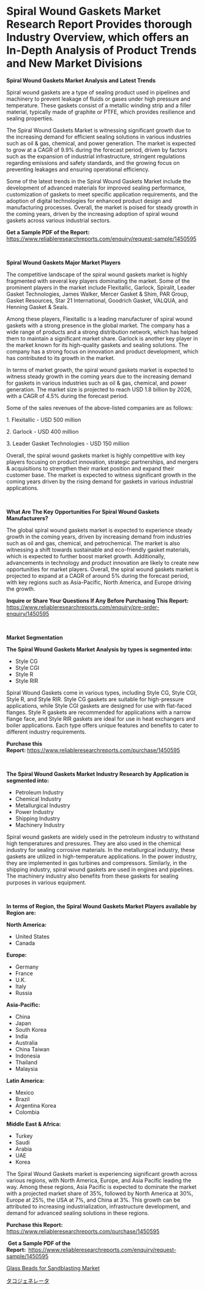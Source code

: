 <p><h1>Spiral Wound Gaskets Market Research Report Provides thorough Industry Overview, which offers an In-Depth Analysis of Product Trends and New Market Divisions</h1></p><p><strong>Spiral Wound Gaskets Market Analysis and Latest Trends</strong></p>
<p><p>Spiral wound gaskets are a type of sealing product used in pipelines and machinery to prevent leakage of fluids or gases under high pressure and temperature. These gaskets consist of a metallic winding strip and a filler material, typically made of graphite or PTFE, which provides resilience and sealing properties.</p><p>The Spiral Wound Gaskets Market is witnessing significant growth due to the increasing demand for efficient sealing solutions in various industries such as oil & gas, chemical, and power generation. The market is expected to grow at a CAGR of 9.9% during the forecast period, driven by factors such as the expansion of industrial infrastructure, stringent regulations regarding emissions and safety standards, and the growing focus on preventing leakages and ensuring operational efficiency.</p><p>Some of the latest trends in the Spiral Wound Gaskets Market include the development of advanced materials for improved sealing performance, customization of gaskets to meet specific application requirements, and the adoption of digital technologies for enhanced product design and manufacturing processes. Overall, the market is poised for steady growth in the coming years, driven by the increasing adoption of spiral wound gaskets across various industrial sectors.</p></p>
<p><strong>Get a Sample PDF of the Report:&nbsp;</strong> <a href="https://www.reliableresearchreports.com/enquiry/request-sample/1450595">https://www.reliableresearchreports.com/enquiry/request-sample/1450595</a></p>
<p>&nbsp;</p>
<p><strong>Spiral Wound Gaskets Major Market Players</strong></p>
<p><p>The competitive landscape of the spiral wound gaskets market is highly fragmented with several key players dominating the market. Some of the prominent players in the market include Flexitallic, Garlock, Spiralit, Leader Gasket Technologies, James Walker, Mercer Gasket & Shim, PAR Group, Gasket Resources, Star 21 International, Goodrich Gasket, VALQUA, and Henning Gasket & Seals.</p><p>Among these players, Flexitallic is a leading manufacturer of spiral wound gaskets with a strong presence in the global market. The company has a wide range of products and a strong distribution network, which has helped them to maintain a significant market share. Garlock is another key player in the market known for its high-quality gaskets and sealing solutions. The company has a strong focus on innovation and product development, which has contributed to its growth in the market.</p><p>In terms of market growth, the spiral wound gaskets market is expected to witness steady growth in the coming years due to the increasing demand for gaskets in various industries such as oil & gas, chemical, and power generation. The market size is projected to reach USD 1.8 billion by 2026, with a CAGR of 4.5% during the forecast period.</p><p>Some of the sales revenues of the above-listed companies are as follows:</p><p>1. Flexitallic - USD 500 million</p><p>2. Garlock - USD 400 million</p><p>3. Leader Gasket Technologies - USD 150 million</p><p>Overall, the spiral wound gaskets market is highly competitive with key players focusing on product innovation, strategic partnerships, and mergers & acquisitions to strengthen their market position and expand their customer base. The market is expected to witness significant growth in the coming years driven by the rising demand for gaskets in various industrial applications.</p></p>
<p>&nbsp;</p>
<p><strong>What Are The Key Opportunities For Spiral Wound Gaskets Manufacturers?</strong></p>
<p><p>The global spiral wound gaskets market is expected to experience steady growth in the coming years, driven by increasing demand from industries such as oil and gas, chemical, and petrochemical. The market is also witnessing a shift towards sustainable and eco-friendly gasket materials, which is expected to further boost market growth. Additionally, advancements in technology and product innovation are likely to create new opportunities for market players. Overall, the spiral wound gaskets market is projected to expand at a CAGR of around 5% during the forecast period, with key regions such as Asia-Pacific, North America, and Europe driving the growth.</p></p>
<p><strong>Inquire or Share Your Questions If Any Before Purchasing This Report:</strong> <a href="https://www.reliableresearchreports.com/enquiry/pre-order-enquiry/1450595">https://www.reliableresearchreports.com/enquiry/pre-order-enquiry/1450595</a></p>
<p>&nbsp;</p>
<p><strong>Market Segmentation</strong></p>
<p><strong>The Spiral Wound Gaskets Market Analysis by types is segmented into:</strong></p>
<p><ul><li>Style CG</li><li>Style CGI</li><li>Style R</li><li>Style RIR</li></ul></p>
<p><p>Spiral Wound Gaskets come in various types, including Style CG, Style CGI, Style R, and Style RIR. Style CG gaskets are suitable for high-pressure applications, while Style CGI gaskets are designed for use with flat-faced flanges. Style R gaskets are recommended for applications with a narrow flange face, and Style RIR gaskets are ideal for use in heat exchangers and boiler applications. Each type offers unique features and benefits to cater to different industry requirements.</p></p>
<p><strong>Purchase this Report:&nbsp;</strong><a href="https://www.reliableresearchreports.com/purchase/1450595">https://www.reliableresearchreports.com/purchase/1450595</a></p>
<p>&nbsp;</p>
<p><strong>The Spiral Wound Gaskets Market Industry Research by Application is segmented into:</strong></p>
<p><ul><li>Petroleum Industry</li><li>Chemical Industry</li><li>Metallurgical Industry</li><li>Power Industry</li><li>Shipping Industry</li><li>Machinery Industry</li></ul></p>
<p><p>Spiral wound gaskets are widely used in the petroleum industry to withstand high temperatures and pressures. They are also used in the chemical industry for sealing corrosive materials. In the metallurgical industry, these gaskets are utilized in high-temperature applications. In the power industry, they are implemented in gas turbines and compressors. Similarly, in the shipping industry, spiral wound gaskets are used in engines and pipelines. The machinery industry also benefits from these gaskets for sealing purposes in various equipment.</p></p>
<p>&nbsp;</p>
<p><strong>In terms of Region, the Spiral Wound Gaskets Market Players available by Region are:</strong></p>
<p>
    <p> <strong> North America: </strong>
        <ul>
            <li>United States</li>
            <li>Canada</li>
        </ul>
        </p> 
    <p> <strong> Europe: </strong>
        <ul>
            <li>Germany</li>
            <li>France</li>
            <li>U.K.</li>
            <li>Italy</li>
            <li>Russia</li>
        </ul>
        </p> 
    <p> <strong> Asia-Pacific: </strong>
        <ul>
            <li>China</li>
            <li>Japan</li>
            <li>South Korea</li>
            <li>India</li>
            <li>Australia</li>
            <li>China Taiwan</li>
            <li>Indonesia</li>
            <li>Thailand</li>
            <li>Malaysia</li>
        </ul>
        </p> 
    <p> <strong> Latin America: </strong>
        <ul>
            <li>Mexico</li>
            <li>Brazil</li>
            <li>Argentina Korea</li>
            <li>Colombia</li>
        </ul>
        </p> 
    <p> <strong> Middle East & Africa: </strong>
        <ul>
            <li>Turkey</li>
            <li>Saudi</li>
            <li>Arabia</li>
            <li>UAE</li>
            <li>Korea</li>
        </ul>
    </p>
    </p>
<p><p>The Spiral Wound Gaskets market is experiencing significant growth across various regions, with North America, Europe, and Asia Pacific leading the way. Among these regions, Asia Pacific is expected to dominate the market with a projected market share of 35%, followed by North America at 30%, Europe at 25%, the USA at 7%, and China at 3%. This growth can be attributed to increasing industrialization, infrastructure development, and demand for advanced sealing solutions in these regions.</p></p>
<p><strong>Purchase this Report: </strong><a href="https://www.reliableresearchreports.com/purchase/1450595">https://www.reliableresearchreports.com/purchase/1450595</a></p>
<p>&nbsp;<strong>Get a Sample PDF of the Report:&nbsp;&nbsp;</strong><a href="https://www.reliableresearchreports.com/enquiry/request-sample/1450595">https://www.reliableresearchreports.com/enquiry/request-sample/1450595</a></p>
<p><strong></strong></p>
<p><p><a href="https://github.com/CliffMedina6/Market-Research-Report-List-3/blob/main/glass-beads-for-sandblasting-market.md">Glass Beads for Sandblasting Market</a></p><p><a href="https://github.com/mreklxf44233/Market-Research-Report-List-1/blob/main/7074419194388.md">タコジェネレータ</a></p></p>
